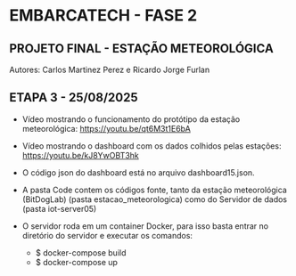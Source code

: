 # EMBARCATECH - FASE 2

## PROJETO FINAL - ESTAÇÃO METEOROLÓGICA

Autores: Carlos Martinez Perez e Ricardo Jorge Furlan

## ETAPA 3 - 25/08/2025

- Vídeo mostrando o funcionamento do protótipo da estação meteorológica: https://youtu.be/qt6M3t1E6bA

- Vídeo mostrando o dashboard com os dados colhidos pelas estações: https://youtu.be/kJ8YwOBT3hk

- O código json do dashboard está no arquivo dashboard15.json.

- A pasta Code contem os códigos fonte, tanto da estação meteorológica (BitDogLab) (pasta estacao_meteorologica) como do Servidor de dados (pasta iot-server05)

- O servidor roda em um container Docker, para isso basta entrar no diretório do servidor e executar os comandos:
    - $ docker-compose build
    - $ docker-compose up
